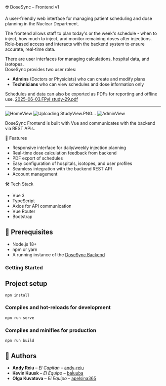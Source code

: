 ☢️ DoseSync – Frontend v1

A user-friendly web interface for managing patient scheduling and dose planning in the Nuclear Department.

The frontend allows staff to plan today's or the week's schedule - when to inject, how much to inject, and monitor remaining doses after injections. 
Role-based access and interacts with the backend system to ensure accurate, real-time data.

There are user interfaces for managing calculations, hospital data, and isotopes.  
DoseSync provides two user roles:  
- **Admins** (Doctors or Physicists) who can create and modify plans  
- **Technicians** who can view schedules and dose information only  

Schedules and data can also be exported as PDFs for reporting and offline use.
[2025-06-03.FPyl study-29.pdf](https://github.com/user-attachments/files/20592239/2025-06-03.FPyl.study-29.pdf)

---
![HomeView](https://github.com/user-attachments/assets/86a24c2b-2685-4c47-ac35-814bc376de12)
![Uploading StudyView.PNG…]()
![AdminView](https://github.com/user-attachments/assets/e242241c-c9d7-4019-96c2-98c4d80f5594)

DoseSync Frontend is built with Vue and communicates with the backend via REST APIs.  

🚀 Features  
- Responsive interface for daily/weekly injection planning  
- Real-time dose calculation feedback from backend  
- PDF export of schedules  
- Easy configuration of hospitals, isotopes, and user profiles  
- Seamless integration with the backend REST API
- Account management

🛠️ Tech Stack  
- Vue 3
- TypeScript  
- Axios for API communication  
- Vue Router  
- Bootstrap  

## 📝 Prerequisites

- Node.js 18+  
- npm or yarn  
- A running instance of the [DoseSync Backend](https://github.com/andy-reiu/dosesyncback)

### Getting Started
## Project setup
```
npm install
```

### Compiles and hot-reloads for development
```
npm run serve
```

### Compiles and minifies for production
```
npm run build
```

## 👤 Authors

- **Andy Reiu** – *El Capitan* – [andy-reiu](https://github.com/andy-reiu)
- **Kevin Kuusk** – *El Equipo* – [baluuba](https://github.com/baluuba)
- **Olga Kuvatova** – *El Equipo* – [apelsina365](https://github.com/Apelsinka365)
